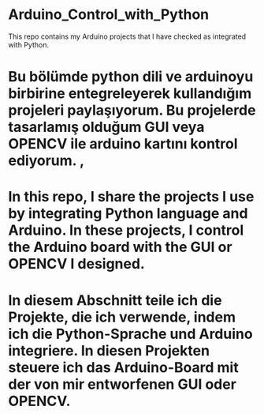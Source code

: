 # Arduino_Control_with_Python
This repo contains my Arduino projects that I have checked as integrated with Python.



# Bu bölümde python dili ve arduinoyu birbirine entegreleyerek kullandığım projeleri paylaşıyorum. Bu projelerde tasarlamış olduğum GUI veya OPENCV ile arduino kartını kontrol ediyorum. ,



# In this repo, I share the projects I use by integrating Python language and Arduino. In these projects, I control the Arduino board with the GUI or OPENCV I designed.



# In diesem Abschnitt teile ich die Projekte, die ich verwende, indem ich die Python-Sprache und Arduino integriere. In diesen Projekten steuere ich das Arduino-Board mit der von mir entworfenen GUI oder OPENCV.
